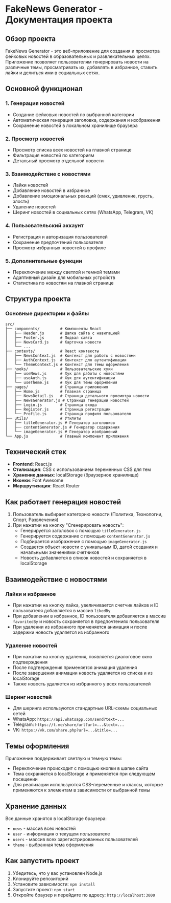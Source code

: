# FakeNews Generator - Документация проекта

## Обзор проекта

FakeNews Generator - это веб-приложение для создания и просмотра фейковых новостей в образовательных и развлекательных целях. Приложение позволяет пользователям генерировать новости на различные темы, просматривать их, добавлять в избранное, ставить лайки и делиться ими в социальных сетях.

## Основной функционал

### 1. Генерация новостей
- Создание фейковых новостей по выбранной категории
- Автоматическая генерация заголовка, содержания и изображения
- Сохранение новостей в локальном хранилище браузера

### 2. Просмотр новостей
- Просмотр списка всех новостей на главной странице
- Фильтрация новостей по категориям
- Детальный просмотр отдельной новости

### 3. Взаимодействие с новостями
- Лайки новостей
- Добавление новостей в избранное
- Добавление эмоциональных реакций (смех, удивление, грусть, злость)
- Удаление новостей
- Шеринг новостей в социальных сетях (WhatsApp, Telegram, VK)

### 4. Пользовательский аккаунт
- Регистрация и авторизация пользователей
- Сохранение предпочтений пользователя
- Просмотр избранных новостей в профиле

### 5. Дополнительные функции
- Переключение между светлой и темной темами
- Адаптивный дизайн для мобильных устройств
- Статистика по новостям на главной странице

## Структура проекта

### Основные директории и файлы

```
src/
├── components/         # Компоненты React
│   ├── Header.js       # Шапка сайта с навигацией
│   ├── Footer.js       # Подвал сайта
│   ├── NewsCard.js     # Карточка новости
│   └── ...
├── contexts/           # React контексты
│   ├── NewsContext.js  # Контекст для работы с новостями
│   ├── AuthContext.js  # Контекст для аутентификации
│   └── ThemeContext.js # Контекст для темы оформления
├── hooks/              # Пользовательские хуки
│   ├── useNews.js      # Хук для работы с новостями
│   ├── useAuth.js      # Хук для аутентификации
│   └── useTheme.js     # Хук для темы оформления
├── pages/              # Страницы приложения
│   ├── Home.js         # Главная страница
│   ├── NewsDetail.js   # Страница детального просмотра новости
│   ├── NewsGenerator.js # Страница генерации новостей
│   ├── Login.js        # Страница входа
│   ├── Register.js     # Страница регистрации
│   └── Profile.js      # Страница профиля пользователя
├── utils/              # Утилиты
│   ├── titleGenerator.js # Генератор заголовков
│   ├── contentGenerator.js # Генератор содержания
│   └── imageGenerator.js # Генератор изображений
└── App.js              # Главный компонент приложения
```

## Технический стек

- **Frontend**: React.js
- **Стилизация**: CSS с использованием переменных CSS для тем
- **Хранение данных**: localStorage (браузерное хранилище)
- **Иконки**: Font Awesome
- **Маршрутизация**: React Router

## Как работает генерация новостей

1. Пользователь выбирает категорию новости (Политика, Технологии, Спорт, Развлечения)
2. При нажатии на кнопку "Сгенерировать новость":
   - Генерируется заголовок с помощью `titleGenerator.js`
   - Генерируется содержание с помощью `contentGenerator.js`
   - Подбирается изображение с помощью `imageGenerator.js`
   - Создается объект новости с уникальным ID, датой создания и начальными значениями счетчиков
   - Новость добавляется в список новостей и сохраняется в localStorage

## Взаимодействие с новостями

### Лайки и избранное
- При нажатии на кнопку лайка, увеличивается счетчик лайков и ID пользователя добавляется в массив `likedBy`
- При добавлении в избранное, ID пользователя добавляется в массив `favoritedBy` и новость сохраняется в предпочтениях пользователя
- При удалении из избранного применяется анимация и после задержки новость удаляется из избранного

### Удаление новостей
- При нажатии на кнопку удаления, появляется диалоговое окно подтверждения
- После подтверждения применяется анимация удаления
- После завершения анимации новость удаляется из списка и из localStorage
- Также новость удаляется из избранного у всех пользователей

### Шеринг новостей
- Для шеринга используются стандартные URL-схемы социальных сетей
- WhatsApp: `https://api.whatsapp.com/send?text=...`
- Telegram: `https://t.me/share/url?url=...&text=...`
- VK: `https://vk.com/share.php?url=...&title=...`

## Темы оформления

Приложение поддерживает светлую и темную темы:
- Переключение происходит с помощью кнопки в шапке сайта
- Тема сохраняется в localStorage и применяется при следующем посещении
- Для реализации используются CSS-переменные и классы, которые применяются к элементам в зависимости от выбранной темы

## Хранение данных

Все данные хранятся в localStorage браузера:
- `news` - массив всех новостей
- `user` - информация о текущем пользователе
- `users` - массив всех зарегистрированных пользователей
- `theme` - выбранная тема оформления

## Как запустить проект

1. Убедитесь, что у вас установлен Node.js
2. Клонируйте репозиторий
3. Установите зависимости: `npm install`
4. Запустите проект: `npm start`
5. Откройте браузер и перейдите по адресу: `http://localhost:3000` 